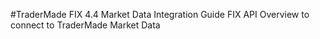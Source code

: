 #TraderMade FIX 4.4 Market Data Integration Guide
FIX API Overview to connect to TraderMade Market Data
